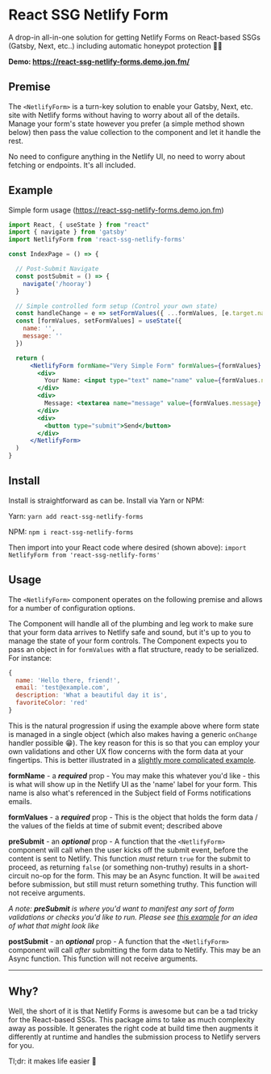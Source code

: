 # React SSG Netlify Form

A drop-in all-in-one solution for getting Netlify Forms on React-based SSGs
(Gatsby, Next, etc..) including automatic honeypot protection 💯📝

**Demo: https://react-ssg-netlify-forms.demo.jon.fm/**

## Premise

The `<NetlifyForm>` is a turn-key solution to enable your Gatsby, Next, etc. site
with Netlify forms without having to worry about all of the details. Manage your
form's state however you prefer (a simple method shown below) then pass the value
collection to the component and let it handle the rest.

No need to configure anything in the Netlify UI, no need to worry about fetching
or endpoints. It's all included.

## Example

Simple form usage (https://react-ssg-netlify-forms.demo.jon.fm)
```jsx
import React, { useState } from "react"
import { navigate } from 'gatsby'
import NetlifyForm from 'react-ssg-netlify-forms'

const IndexPage = () => {

  // Post-Submit Navigate
  const postSubmit = () => {
    navigate('/hooray')
  }

  // Simple controlled form setup (Control your own state)
  const handleChange = e => setFormValues({ ...formValues, [e.target.name]: e.target.value })
  const [formValues, setFormValues] = useState({
    name: '',
    message: ''
  })

  return (
      <NetlifyForm formName="Very Simple Form" formValues={formValues} postSubmit={postSubmit} >
        <div>
          Your Name: <input type="text" name="name" value={formValues.name} onChange={handleChange} required />
        </div>
        <div>
          Message: <textarea name="message" value={formValues.message} onChange={handleChange} required />
        </div>
        <div>
          <button type="submit">Send</button>
        </div>
      </NetlifyForm>
  )
}
```

## Install

Install is straightforward as can be. Install via Yarn or NPM:

Yarn: `yarn add react-ssg-netlify-forms`

NPM: `npm i react-ssg-netlify-forms`

Then import into your React code where desired (shown above): `import NetlifyForm from 'react-ssg-netlify-forms'`

## Usage

The `<NetlifyForm>` component operates on the following premise and allows for a number of configuration options.

The Component will handle all of the plumbing and leg work to make sure that your
form data arrives to Netlify safe and sound, but it's up to you to manage the state
of your form controls. The Component expects you to pass an object in for `formValues`
with a flat structure, ready to be serialized. For instance:

```js
{
  name: 'Hello there, friend!',
  email: 'test@example.com',
  description: 'What a beautiful day it is',
  favoriteColor: 'red'
}
```

This is the natural progression if using the example above where form state is managed in a single object (which also makes having a generic `onChange` handler possible 😁). The key reason for this is so that you can employ your own validations and other UX flow concerns with the form data at your fingertips. This is better illustrated in a [slightly more complicated example](https://github.com/jon-fm/react-ssg-netlify-forms-demo/blob/master/src/pages/medium.js).

**formName** - a **_required_** prop - You may make this whatever you'd like - this is what will show up in the Netlify UI as the 'name' label for your form. This name is also what's referenced in the Subject field of Forms notifications emails.

**formValues** - a **_required_** prop - This is the object that holds the form data / the values of the fields at time of submit event; described above

**preSubmit** - an **_optional_** prop - A function that the `<NetlifyForm>` component will call when the user kicks off the submit event, before the content is sent to Netlify. This function _must_ return `true` for the submit to proceed, as returning `false` (or something non-truthy) results in a short-circuit no-op for the form. This may be an Async function. It will be `await`ed before submission, but still must return something truthy. This function will not receive arguments.

_A note: **preSubmit** is where you'd want to manifest any sort of form validations or checks you'd like to run. Please see [this example](https://github.com/jon-fm/react-ssg-netlify-forms-demo/blob/master/src/pages/medium.js) for an idea of what that might look like_

**postSubmit** - an **_optional_** prop - A function that the `<NetlifyForm>` component will call _after_ submitting the form data to Netlify. This may be an Async function. This function will not receive arguments.

---

## Why?

Well, the short of it is that Netlify Forms is awesome but can be a tad tricky for the React-based SSGs. This package aims to take as much complexity away as possible. It generates the right code at build time then augments it differently at runtime and handles the submission process to Netlify servers for you.

Tl;dr: it makes life easier 🙂
